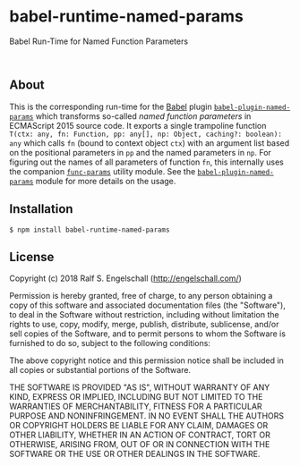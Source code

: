
babel-runtime-named-params
==========================

Babel Run-Time for Named Function Parameters

<p/>
<img src="https://nodei.co/npm/babel-runtime-named-params.png?downloads=true&stars=true" alt=""/>

<p/>
<img src="https://david-dm.org/rse/babel-runtime-named-params.png" alt=""/>

About
-----

This is the corresponding run-time for the [Babel](https://babeljs.io/) plugin
[`babel-plugin-named-params`](http://github.com/rse/babel-plugin-named-params)
which transforms so-called *named function parameters* in ECMAScript 2015 source code.
It exports a single trampoline function
`T(ctx: any, fn: Function, pp: any[], np: Object, caching?: boolean): any`
which calls `fn` (bound to context object `ctx`) with an argument list
based on the positional parameters in `pp` and the named parameters in `np`.
For figuring out the names of all parameters of function `fn`, this
internally uses the companion [`func-params`](http://github.com/rse/func-params) utility module.
See the [`babel-plugin-named-params`](http://github.com/rse/babel-plugin-named-params)
module for more details on the usage.

Installation
------------

```shell
$ npm install babel-runtime-named-params
```

License
-------

Copyright (c) 2018 Ralf S. Engelschall (http://engelschall.com/)

Permission is hereby granted, free of charge, to any person obtaining
a copy of this software and associated documentation files (the
"Software"), to deal in the Software without restriction, including
without limitation the rights to use, copy, modify, merge, publish,
distribute, sublicense, and/or sell copies of the Software, and to
permit persons to whom the Software is furnished to do so, subject to
the following conditions:

The above copyright notice and this permission notice shall be included
in all copies or substantial portions of the Software.

THE SOFTWARE IS PROVIDED "AS IS", WITHOUT WARRANTY OF ANY KIND,
EXPRESS OR IMPLIED, INCLUDING BUT NOT LIMITED TO THE WARRANTIES OF
MERCHANTABILITY, FITNESS FOR A PARTICULAR PURPOSE AND NONINFRINGEMENT.
IN NO EVENT SHALL THE AUTHORS OR COPYRIGHT HOLDERS BE LIABLE FOR ANY
CLAIM, DAMAGES OR OTHER LIABILITY, WHETHER IN AN ACTION OF CONTRACT,
TORT OR OTHERWISE, ARISING FROM, OUT OF OR IN CONNECTION WITH THE
SOFTWARE OR THE USE OR OTHER DEALINGS IN THE SOFTWARE.

